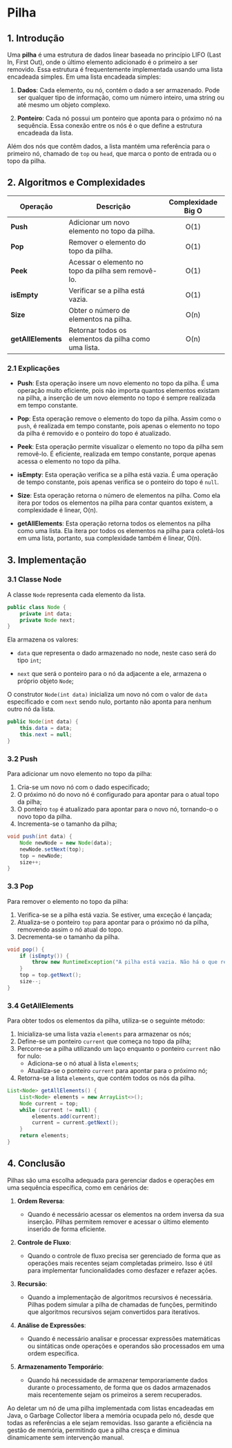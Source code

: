 # Pilha

## 1. Introdução

Uma **pilha** é uma estrutura de dados linear baseada no princípio LIFO (Last In, First Out), onde o último elemento adicionado é o primeiro a ser removido. Essa estrutura é frequentemente implementada usando uma lista encadeada simples. Em uma lista encadeada simples:

1. **Dados**: Cada elemento, ou nó, contém o dado a ser armazenado. Pode ser qualquer tipo de informação, como um número inteiro, uma string ou até mesmo um objeto complexo.


2. **Ponteiro**: Cada nó possui um ponteiro que aponta para o próximo nó na sequência. Essa conexão entre os nós é o que define a estrutura encadeada da lista.

Além dos nós que contêm dados, a lista mantém uma referência para o primeiro nó, chamado de `top` ou `head`, que marca o ponto de entrada ou o topo da pilha.

## 2. Algoritmos e Complexidades

| Operação     | Descrição                                                                          | Complexidade Big O |
|--------------|------------------------------------------------------------------------------------|:------------------:|
| **Push**     | Adicionar um novo elemento no topo da pilha.                                        | O(1)               |
| **Pop**      | Remover o elemento do topo da pilha.                                                | O(1)               |
| **Peek**     | Acessar o elemento no topo da pilha sem removê-lo.                                  | O(1)               |
| **isEmpty**  | Verificar se a pilha está vazia.                                                    | O(1)               |
| **Size**     | Obter o número de elementos na pilha.                                               | O(n)               |
| **getAllElements** | Retornar todos os elementos da pilha como uma lista.                                | O(n)               |

### 2.1 Explicações

- **Push**: Esta operação insere um novo elemento no topo da pilha. É uma operação muito eficiente, pois não importa quantos elementos existam na pilha, a inserção de um novo elemento no topo é sempre realizada em tempo constante.


- **Pop**: Esta operação remove o elemento do topo da pilha. Assim como o `push`, é realizada em tempo constante, pois apenas o elemento no topo da pilha é removido e o ponteiro do topo é atualizado.


- **Peek**: Esta operação permite visualizar o elemento no topo da pilha sem removê-lo. É eficiente, realizada em tempo constante, porque apenas acessa o elemento no topo da pilha.


- **isEmpty**: Esta operação verifica se a pilha está vazia. É uma operação de tempo constante, pois apenas verifica se o ponteiro do topo é `null`.


- **Size**: Esta operação retorna o número de elementos na pilha. Como ela itera por todos os elementos na pilha para contar quantos existem, a complexidade é linear, O(n).


- **getAllElements**: Esta operação retorna todos os elementos na pilha como uma lista. Ela itera por todos os elementos na pilha para coletá-los em uma lista, portanto, sua complexidade também é linear, O(n).

## 3. Implementação
### 3.1 Classe Node

A classe `Node` representa cada elemento da lista.

```Java
public class Node {
    private int data;
    private Node next;
}
```

Ela armazena os valores:
- `data` que representa o dado armazenado no node, neste caso será do tipo `int`;

- `next` que será o ponteiro para o nó da adjacente a ele, armazena o próprio objeto `Node`;

O construtor `Node(int data)` inicializa um novo nó com o valor de `data` especificado
e com `next` sendo nulo, portanto não aponta para nenhum outro nó da lista.

```Java
public Node(int data) {
    this.data = data;
    this.next = null;
}
```
### 3.2 Push

Para adicionar um novo elemento no topo da pilha:

1. Cria-se um novo nó com o dado especificado;
2. O próximo nó do novo nó é configurado para apontar para o atual topo da pilha;
3. O ponteiro `top` é atualizado para apontar para o novo nó, tornando-o o novo topo da pilha.
4. Incrementa-se o tamanho da pilha;

```Java
void push(int data) {
    Node newNode = new Node(data);
    newNode.setNext(top);
    top = newNode;
    size++;
}
```
### 3.3 Pop
Para remover o elemento no topo da pilha:

1. Verifica-se se a pilha está vazia. Se estiver, uma exceção é lançada;
2. Atualiza-se o ponteiro `top` para apontar para o próximo nó da pilha, removendo assim o nó atual do topo.
3. Decrementa-se o tamanho da pilha.

```Java
void pop() {
    if (isEmpty()) {
        throw new RuntimeException("A pilha está vazia. Não há o que remover.");
    }
    top = top.getNext();
    size--;
}
```

### 3.4 GetAllElements
Para obter todos os elementos da pilha, utiliza-se o seguinte método:

1. Inicializa-se uma lista vazia `elements` para armazenar os nós;
2. Define-se um ponteiro `current` que começa no topo da pilha;
3. Percorre-se a pilha utilizando um laço enquanto o ponteiro `current` não for nulo:
    - Adiciona-se o nó atual à lista `elements`;
    - Atualiza-se o ponteiro `current` para apontar para o próximo nó;
4. Retorna-se a lista `elements`, que contém todos os nós da pilha.

```Java
List<Node> getAllElements() {
    List<Node> elements = new ArrayList<>();
    Node current = top;
    while (current != null) {
        elements.add(current);
        current = current.getNext();
    }
    return elements;
}
```

## 4. Conclusão
Pilhas são uma escolha adequada para gerenciar dados e operações em uma sequência específica, como em cenários de:

1. **Ordem Reversa**:
   - Quando é necessário acessar os elementos na ordem inversa da sua inserção. Pilhas permitem remover e acessar o último elemento inserido de forma eficiente.


2. **Controle de Fluxo**:
   - Quando o controle de fluxo precisa ser gerenciado de forma que as operações mais recentes sejam completadas primeiro. Isso é útil para implementar funcionalidades como desfazer e refazer ações.


3. **Recursão**:
   - Quando a implementação de algoritmos recursivos é necessária. Pilhas podem simular a pilha de chamadas de funções, permitindo que algoritmos recursivos sejam convertidos para iterativos.


4. **Análise de Expressões**:
   - Quando é necessário analisar e processar expressões matemáticas ou sintáticas onde operações e operandos são processados em uma ordem específica.


5. **Armazenamento Temporário**:
   - Quando há necessidade de armazenar temporariamente dados durante o processamento, de forma que os dados armazenados mais recentemente sejam os primeiros a serem recuperados.


Ao deletar um nó de uma pilha implementada com listas encadeadas em Java, o Garbage Collector libera a memória ocupada pelo nó, desde que todas as referências a ele sejam removidas. Isso garante a eficiência na gestão de memória, permitindo que a pilha cresça e diminua dinamicamente sem intervenção manual.